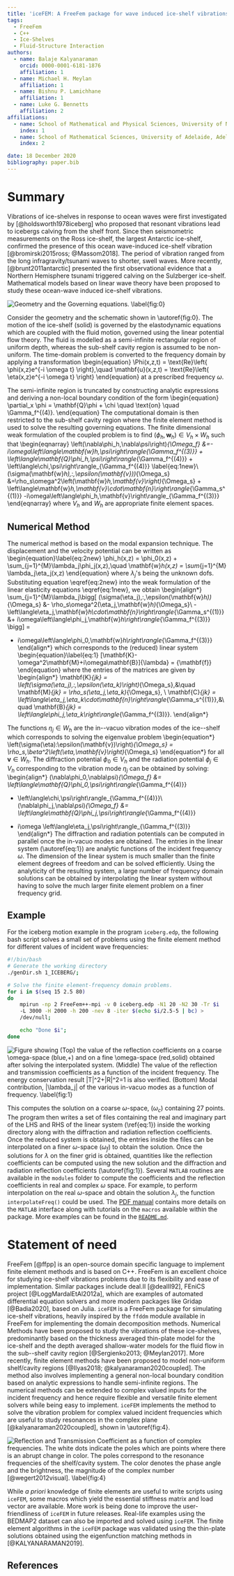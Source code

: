 ```yaml
---
title: 'iceFEM: A FreeFem package for wave induced ice-shelf vibrations'
tags:
  - FreeFem
  - C++
  - Ice-Shelves
  - Fluid-Structure Interaction
authors:
  - name: Balaje Kalyanaraman
    orcid: 0000-0001-6181-1876
    affiliation: 1
  - name: Michael H. Meylan
    affiliation: 1
  - name: Bishnu P. Lamichhane
    affiliation: 1
  - name: Luke G. Bennetts
    affiliation: 2
affiliations:
  - name: School of Mathematical and Physical Sciences, University of Newcastle, Callaghan, NSW 2308, Australia
    index: 1
  - name: School of Mathematical Sciences, University of Adelaide, Adelaide, SA 5005, Australia
    index: 2

date: 18 December 2020
bibliography: paper.bib
---
```


# Summary

Vibrations of ice-shelves in response to ocean waves were first
investigated by [@holdsworth1978iceberg] who proposed that resonant
vibrations lead to icebergs calving from the shelf front. Since then
seismometric measurements on the Ross ice-shelf, the largest Antarctic
ice-shelf, confirmed the presence of this ocean wave-induced ice-shelf
vibration [@bromirski2015ross; @Massom2018]. The period of vibration
ranged from the long infragravity/tsunami waves to shorter, swell
waves. More recently, [@brunt2011antarctic] presented the first
observational evidence that a Northern Hemisphere tsunami triggered
calving on the Sulzberger ice-shelf. Mathematical models based on
linear wave theory have been proposed to study these ocean-wave
induced ice-shelf vibrations.

![Geometry and the Governing
equations. \label{fig:0}](Images/PaperImages/iceGeo.png)

Consider the geometry and the schematic shown in \autoref{fig:0}. The
motion of the ice-shelf (solid) is governed by the elastodynamic
equations which are coupled with the fluid motion, governed using the
linear potential flow theory. The fluid is modelled as a semi-infinite
rectangular region of uniform depth, whereas the sub-shelf cavity
region is assumed to be non-uniform. The time-domain problem is
converted to the frequency domain by applying a transformation
\begin{equation}
  \Phi(x,z,t) = \text{Re}\left\{ \phi(x,z)e^{-i \omega t}
  \right\},\quad
  \mathbf{u}(x,z,t) = \text{Re}\left\{ \eta(x,z)e^{-i \omega t} \right\}
\end{equation}
at a prescribed frequency $\omega$.

The semi-infinite region is truncated by constructing analytic
expressions and deriving a non-local boundary condition of the form
\begin{equation}
  \partial_x \phi = \mathbf{Q}\phi + \chi \quad \text{on} \quad \Gamma_f^{(4)}.
\end{equation}
The computational domain is then restricted to the sub-shelf cavity
region where the finite element method is used to solve the resulting
governing equations. The finite dimensional weak formulation of
the coupled problem is to find $(\phi_h,\mathbf{w}_h) \in V_h\times
W_h$ such that
\begin{eqnarray}
\left(\nabla\phi_h,\nabla\psi\right)_{\Omega_f}
    &=-i\omega\left\langle\mathbf{w}_h,\psi\right\rangle_{\Gamma_f^{(3)}} +
    \left\langle\mathbf{Q}\phi_h,\psi\right\rangle_{\Gamma_f^{(4)}} +
    \left\langle\chi,\psi\right\rangle_{\Gamma_f^{(4)}} \label{eq:1new}\\
    (\sigma(\mathbf{w}_h)\,:\,\epsilon(\mathbf{v}))_{\Omega_s}
    &=\rho_s\omega^2\left(\mathbf{w}_h,\mathbf{v}\right)_{\Omega_s} +
    \left\langle\mathbf{w}_h,\mathbf{v}\cdot\mathbf{n}\right\rangle_{\Gamma_s^{(1)}}
    -i\omega\left\langle\phi_h,\mathbf{v}\right\rangle_{\Gamma_f^{(3)}}
\end{eqnarray}
where $V_h$ and $W_h$ are appropriate finite element spaces.

## Numerical Method

The numerical method is based on the modal expansion technique. The
displacement and the velocity potential can be written as
\begin{equation}\label{eq:2new}
 \phi_h(x,z) = \phi_0(x,z) +
  \sum_{j=1}^{M}\lambda_j\phi_j(x,z),\quad \mathbf{w}_h(x,z) = \sum_{j=1}^{M}
  \lambda_j\eta_j(x,z)
\end{equation}
where $\lambda_j$'s being the unknown dofs. Substituting equation
\eqref{eq:2new} into the weak formulation of the linear elasticity
equations \eqref{eq:1new}, we obtain
\begin{align*}
  \sum_{j=1}^{M}\lambda_j\bigg[
  (\sigma(\eta_j)\,:\,\epsilon(\mathbf{w}_h))_{\Omega_s}
  &- \rho_s\omega^2(\eta_j,\mathbf{w}_h)_{\Omega_s}\\ -
  \left\langle\eta_j,\mathbf{w}_h\cdot\mathbf{n}\right\rangle_{\Gamma_s^{(1)}}
  &+ i\omega\left\langle\phi_j,\mathbf{w}_h\right\rangle_{\Gamma_f^{(3)}}
  \bigg] =
  - i\omega\left\langle\phi_0,\mathbf{w}_h\right\rangle_{\Gamma_f^{(3)}}
\end{align*}
which corresponds to the (reduced) linear system
\begin{equation}\label{eq:1}
[\mathbf{K}-\omega^2\mathbf{M}+i\omega\mathbf{B}]\{\lambda\} = \{\mathbf{f}\}
\end{equation}
where the entries of the matrices are given by
\begin{align*}
  \mathbf{K}_{jk} =
  \left(\sigma(\eta_j)\,:\,\epsilon(\eta_k)\right)_{\Omega_s},&\quad
  \mathbf{M}_{jk} = \rho_s(\eta_j,\eta_k)_{\Omega_s}, \\
  \mathbf{C}_{jk} =
  \left\langle\eta_j,\eta_k\cdot\mathbf{n}\right\rangle_{\Gamma_s^{(1)}},&\quad
  \mathbf{B}_{jk} = \left\langle\phi_j,\eta_k\right\rangle_{\Gamma_f^{(3)}}.
\end{align*}

The functions $\eta_j \in W_h$ are the in--vacuo vibration
modes of the ice--shelf which corresponds to solving the eigenvalue problem
\begin{equation*}
  \left(\sigma(\eta):\epsilon(\mathbf{v})\right)_{\Omega_s} =
  \rho_s\,\beta^2\left(\eta,\mathbf{v}\right)_{\Omega_s}
\end{equation*}
for all $\mathbf{v} \in W_h$. The diffraction potential $\phi_0 \in
V_h$ and the radiation potential $\phi_j \in V_h$ corresponding to the
vibration mode $\eta_j$ can be obtained by solving:
\begin{align*}
  (\nabla\phi_0,\nabla\psi)_{\Omega_f} &= \left\langle\mathbf{Q}\phi_0,\psi\right\rangle_{\Gamma_f^{(4)}}
  + \left\langle\chi,\psi\right\rangle_{\Gamma_f^{(4)}}\\
  (\nabla\phi_j,\nabla\psi)_{\Omega_f} &= \left\langle\mathbf{Q}\phi_j,\psi\right\rangle_{\Gamma_f^{(4)}}
  - i\omega \left\langle\eta_j,\psi\right\rangle_{\Gamma_f^{(3)}}
\end{align*}
The diffraction and radiation potentials can be computed in parallel
once the in-vacuo modes are obtained. The entries in the linear system
(\autoref{eq:1}) are analytic functions of the incident frequency
$\omega$. The dimension of the linear system is much
smaller than the finite element degrees of freedom and can be solved
efficiently. Using the analyticity of the resulting system, a large
number of frequency domain solutions can be obtained by interpolating
the linear system without having to solve the much larger finite
element problem on a finer frequency grid.

## Example

For the iceberg motion example in the program `iceberg.edp`, the
following bash script solves a small set of problems using the finite
element method for different values of incident wave frequencies:

``` bash
#!/bin/bash
# Generate the working directory
./genDir.sh 1_ICEBERG/;

# Solve the finite element-frequency domain problems.
for i in $(seq 15 2.5 80)
do
    mpirun -np 2 FreeFem++-mpi -v 0 iceberg.edp -N1 20 -N2 30 -Tr $i
    -L 3000 -H 2000 -h 200 -nev 8 -iter $(echo $i/2.5-5 | bc) >
    /dev/null;

    echo "Done $i";
done
```

![Figure showing (Top) the value of the reflection coefficients on a
coarse $\omega$-space (blue,+) and on a fine $\omega$-space
(red,solid) obtained after solving the interpolated system. (Middle)
The value of the reflection and transmission coefficients as a
function of the incident frequency. The energy conservation result
$|T|^2+|R|^2=1$ is also verified. (Bottom) Modal contribution,
$|\lambda_j|$ of the various in-vacuo modes as a function of
frequency. \label{fig:1}](Images/PaperImages/coeffs.png)

This computes the solution on a coarse $\omega$-space, ($\omega_c$)
containing 27 points. The program then writes a set of files containing the
real and imaginary part of the LHS and RHS of the linear system
(\ref{eq:1}) inside the working directory along with the
diffraction and radiation reflection coefficients. Once the reduced
system is obtained, the entries inside the files can be interpolated
on a finer $\omega$-space ($\omega_f$) to obtain the solution. Once
the solutions for $\lambda$ on the finer grid is obtained,
quantities like the reflection coefficients can be computed using the
new solution and the diffraction and radiation reflection
coefficients (\autoref{fig:1}). Several `MATLAB` routines are
available in the `modules` folder to compute the coefficients and the
reflection coefficients in real and complex $\omega$ space. For
example, to perform interpolation on the real $\omega$-space and
obtain the solution $\lambda_j$, the function `interpolateFreq()`
could be used. The [PDF
manual](https://github.com/Balaje/iceFem/blob/ParIceFem/manual.pdf)
contains more details on the `MATLAB` interface along with tutorials
on the `macros` available within the package. More examples can be
found in the [`README.md`](https://github.com/Balaje/iceFem#icefem).

# Statement of need
FreeFem [@ffpp] is an open-source domain specific language to implement
finite element methods and is based on C++. FreeFem is an excellent choice
for studying ice-shelf vibrations problems due to its flexibility and
ease of implementation. Similar packages include deal.II [@dealII92],
FEniCS project [@LoggMardalEtAl2012a],
which are examples of automated differential equation solvers and more modern
packages like Gridap [@Badia2020], based on Julia. `iceFEM` is a
FreeFem package for simulating ice-shelf vibrations, heavily inspired
by the `ffddm` module available in FreeFem for implementing the domain
decomposition methods. Numerical Methods have been proposed to study
the vibrations of these ice-shelves, predominantly based on the
thickness averaged thin-plate model for the ice-shelf and the depth
averaged shallow-water models for the fluid flow in the sub--shelf
cavity region [@Sergienko2013; @Meylan2017]. More recently, finite
element methods have been proposed to model non-uniform shelf/cavity
regions [@Ilyas2018; @kalyanaraman2020coupled]. The method also
involves implementing a general non-local boundary condition based on
analytic expressions to handle semi-infinite regions. The numerical
methods can be extended to complex valued inputs for the incident
frequency and hence require flexible and versatile finite element
solvers while being easy to implement. `iceFEM`
implements the method to solve the vibration problem for complex
valued incident frequencies which are useful to study resonances in
the complex plane [@kalyanaraman2020coupled], shown in \autoref{fig:4}.

![Reflection and Transmission Coefficient as a function of complex
frequencies. The white dots indicate the poles which are points where
there is an abrupt change in color. The poles correspond to the
resonance frequencies of the shelf/cavity system. The color denotes
the phase angle and the brightness, the magnitude of the complex number
[@wegert2012visual]. \label{fig:4}](Images/PaperImages/Figure_1.png)

While *a priori* knowledge of finite elements are useful to write
scripts using `iceFEM`, some macros which yield the essential
stiffness matrix and load vector are available. More work is being
done to improve the user-friendliness of `iceFEM` in future
releases. Real-life examples using the BEDMAP2 dataset can also be
imported and solved using `iceFEM`. The finite element algorithms in
the `iceFEM` package was validated using the thin-plate solutions
obtained using the eigenfunction matching methods in
[@KALYANARAMAN2019].

## References
